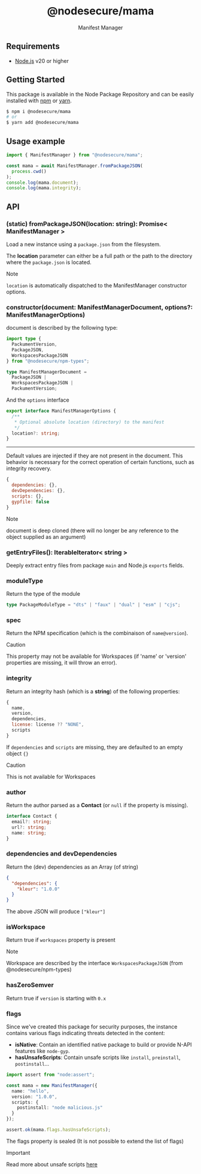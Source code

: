 <p align="center"><h1 align="center">
  @nodesecure/mama
</h1>

<p align="center">
  Manifest Manager
</p>

## Requirements
- [Node.js](https://nodejs.org/en/) v20 or higher

## Getting Started

This package is available in the Node Package Repository and can be easily installed with [npm](https://docs.npmjs.com/getting-started/what-is-npm) or [yarn](https://yarnpkg.com).

```bash
$ npm i @nodesecure/mama
# or
$ yarn add @nodesecure/mama
```

## Usage example

```ts
import { ManifestManager } from "@nodesecure/mama";

const mama = await ManifestManager.fromPackageJSON(
  process.cwd()
);
console.log(mama.document);
console.log(mama.integrity);
```

## API

### (static) fromPackageJSON(location: string): Promise< ManifestManager >

Load a new instance using a `package.json` from the filesystem.

The **location** parameter can either be a full path or the path to the directory where the `package.json` is located.

> [!NOTE]
> `location` is automatically dispatched to the ManifestManager constructor options.

### constructor(document: ManifestManagerDocument, options?: ManifestManagerOptions)

document is described by the following type:
```ts
import type {
  PackumentVersion,
  PackageJSON,
  WorkspacesPackageJSON
} from "@nodesecure/npm-types";

type ManifestManagerDocument =
  PackageJSON |
  WorkspacesPackageJSON |
  PackumentVersion;
```

And the `options` interface

```ts
export interface ManifestManagerOptions {
  /**
   * Optional absolute location (directory) to the manifest
   */
  location?: string;
}
```

---

Default values are injected if they are not present in the document. This behavior is necessary for the correct operation of certain functions, such as integrity recovery.

```js
{
  dependencies: {},
  devDependencies: {},
  scripts: {},
  gypfile: false
}
```

> [!NOTE]
> document is deep cloned (there will no longer be any reference to the object supplied as an argument)

### getEntryFiles(): IterableIterator< string >
Deeply extract entry files from package `main` and Node.js `exports` fields.

### moduleType

Return the type of the module

```ts
type PackageModuleType = "dts" | "faux" | "dual" | "esm" | "cjs";
```

### spec
Return the NPM specification (which is the combinaison of `name@version`).

> [!CAUTION]
> This property may not be available for Workspaces (if 'name' or 'version' properties are missing, it will throw an error).

### integrity
Return an integrity hash (which is a **string**) of the following properties:

```js
{
  name,
  version,
  dependencies,
  license: license ?? "NONE",
  scripts
}
```

If `dependencies` and `scripts` are missing, they are defaulted to an empty object `{}`

> [!CAUTION]
> This is not available for Workspaces

### author
Return the author parsed as a **Contact** (or `null` if the property is missing).

```ts
interface Contact {
  email?: string;
  url?: string;
  name: string;
}
```

### dependencies and devDependencies
Return the (dev) dependencies as an Array (of string)

```json
{
  "dependencies": {
    "kleur": "1.0.0"
  }
}
```

The above JSON will produce `["kleur"]`

### isWorkspace
Return true if `workspaces` property is present

> [!NOTE]
> Workspace are described by the interface `WorkspacesPackageJSON` (from @nodesecure/npm-types)

### hasZeroSemver
Return true if `version` is starting with `0.x`

### flags

Since we've created this package for security purposes, the instance contains various flags indicating threats detected in the content:

- **isNative**: Contain an identified native package to build or provide N-API features like `node-gyp`.
- **hasUnsafeScripts**: Contain unsafe scripts like `install`, `preinstall`, `postinstall`...

```ts
import assert from "node:assert";

const mama = new ManifestManager({
  name: "hello",
  version: "1.0.0",
  scripts: {
    postinstall: "node malicious.js"
  }
});

assert.ok(mama.flags.hasUnsafeScripts);
```

The flags property is sealed (It is not possible to extend the list of flags)

> [!IMPORTANT]
> Read more about unsafe scripts [here](https://www.nerdycode.com/prevent-npm-executing-scripts-security/)


